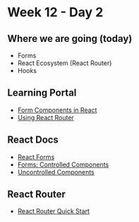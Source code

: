 # Week 12 - Day 2

## Where we are going (today)

* Forms
* React Ecosystem (React Router)
* Hooks

## Learning Portal

* [Form Components in React](https://learn.digitalcrafts.com/immersive/lessons/full-stack-frameworks/forms-with-react/#learning-objectives)
* [Using React Router](https://learn.digitalcrafts.com/immersive/lessons/full-stack-frameworks/react-router/#learning-objectives)

## React Docs

* [React Forms](https://reactjs.org/docs/forms.html)
* [Forms: Controlled Components](https://reactjs.org/docs/forms.html#controlled-components)
* [Uncontrolled Components](https://reactjs.org/docs/uncontrolled-components.html)

## React Router

* [React Router Quick Start](https://reactrouter.com/web/guides/quick-start)